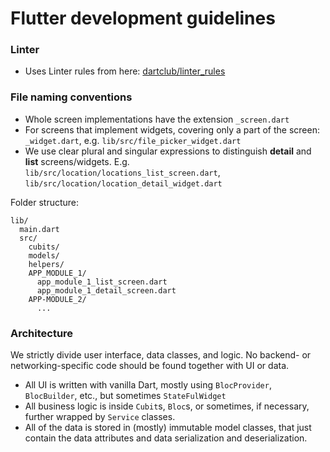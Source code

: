 # Flutter development guidelines

### Linter
- Uses Linter rules from here: [dartclub/linter_rules](https://github.com/dartclub/linter_rules)

### File naming conventions
- Whole screen implementations have the extension `_screen.dart`
- For screens that implement widgets, covering only a part of the screen: `_widget.dart`, e.g. `lib/src/file_picker_widget.dart`
- We use clear plural and singular expressions to distinguish **detail** and **list** screens/widgets. E.g. `lib/src/location/locations_list_screen.dart`, `lib/src/location/location_detail_widget.dart`

Folder structure:
```
lib/
  main.dart
  src/
    cubits/
    models/
    helpers/
    APP_MODULE_1/
      app_module_1_list_screen.dart
      app_module_1_detail_screen.dart
    APP-MODULE_2/
      ...
```

### Architecture
We strictly divide user interface, data classes, and logic.
No backend- or networking-specific code should be found together with UI or data.

- All UI is written with vanilla Dart, mostly using `BlocProvider`, `BlocBuilder`, etc., but sometimes `StateFulWidget`
- All business logic is inside `Cubit`s, `Bloc`s, or sometimes, if necessary, further wrapped by `Service` classes.
- All of the data is stored in (mostly) immutable model classes, that just contain the data attributes and data serialization and deserialization.
